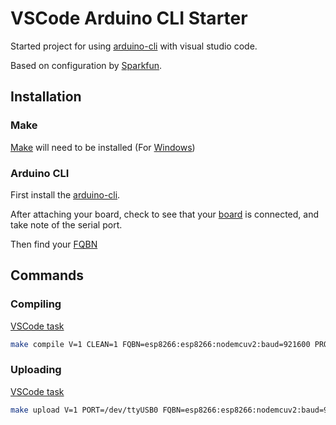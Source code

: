 # VSCode Arduino CLI Starter

Started project for using [arduino-cli](https://github.com/arduino/arduino-cli) with visual studio code. 

Based on configuration by [Sparkfun](https://learn.sparkfun.com/tutorials/efficient-arduino-programming-with-arduino-cli-and-visual-studio-code/all).

## Installation

### Make
[Make](https://www.gnu.org/software/make/) will need to be installed (For [Windows](http://gnuwin32.sourceforge.net/packages/make.htm))

### Arduino CLI
First install the [arduino-cli](https://arduino.github.io/arduino-cli/latest/installation/).

After attaching your board, check to see that your [board](https://arduino.github.io/arduino-cli/commands/arduino-cli_board_list/) is connected, and take note of the serial port.

Then find your [FQBN](https://arduino.github.io/arduino-cli/FAQ/)

## Commands

### Compiling

[VSCode task](.vscode/tasks.json#L50)

```sh
make compile V=1 CLEAN=1 FQBN=esp8266:esp8266:nodemcuv2:baud=921600 PROJECT=blink
```

### Uploading

[VSCode task](.vscode/tasks.json#L59)

```sh
make upload V=1 PORT=/dev/ttyUSB0 FQBN=esp8266:esp8266:nodemcuv2:baud=921600 PROJECT=blink
```

